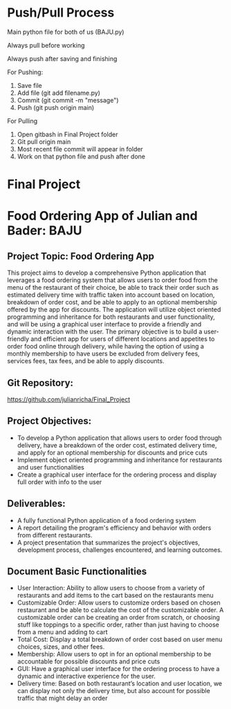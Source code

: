 # Push/Pull Process
Main python file for both of us (BAJU.py)

Always pull before working

Always push after saving and finishing

For Pushing:
1. Save file
2. Add file (git add filename.py)
3. Commit (git commit -m "message")
4. Push (git push origin main)

For Pulling
1. Open gitbash in Final Project folder
2. Git pull origin main
3. Most recent file commit will appear in folder
4. Work on that python file and push after done





# Final Project
# Food Ordering App of Julian and Bader: BAJU

## Project Topic: Food Ordering App 
This project aims to develop a comprehensive Python application that leverages a food ordering system that allows users to order food from the menu of the restaurant of their choice, be able to track their order such as estimated delivery time with traffic taken into account based on location, breakdown of order cost, and be able to apply to an optional membership offered by the app for discounts. The application will utilize object oriented programming and inheritance for both restaurants and user functionality, and will be using a graphical user interface to provide a friendly and dynamic interaction with the user. The primary objective is to build a user-friendly and efficient app for users of different locations and appetites to order food online through delivery, while having the option of using a monthly membership to have users be excluded from delivery fees, services fees, tax fees, and be able to apply discounts. 

## Git Repository: 
https://github.com/julianricha/Final_Project 

## Project Objectives: 
- To develop a Python application that allows users to order food through delivery, have a breakdown of the order cost, estimated delivery time, and apply for an optional membership for discounts and price cuts
- Implement object oriented programming and inheritance for restaurants and user functionalities
- Create a graphical user interface for the ordering process and display full order with info to the user

## Deliverables: 
- A fully functional Python application of a food ordering system 
- A report detailing the program's efficiency and behavior with orders from different restaurants. 
- A project presentation that summarizes the project's objectives, development process,  challenges encountered, and learning outcomes.


## Document Basic Functionalities 
- User Interaction: Ability to allow users to choose from a variety of restaurants and add items to the cart based on the restaurants menu
- Customizable Order: Allow users to customize orders based on chosen restaurant and be able to calculate the cost of the customizable order. A customizable order can be creating an order from scratch, or choosing stuff like toppings to a specific order, rather than just having to choose from a menu and adding to cart
- Total Cost: Display a total breakdown of order cost based on user menu choices, sizes, and other fees.
- Membership: Allow users to opt in for an optional membership to be accountable for possible discounts and price cuts
- GUI: Have a graphical user interface for the ordering process to have a dynamic and interactive experience for the user.
- Delivery time: Based on both restaurant’s location and user location, we can display not only the delivery time, but also account for possible traffic that might delay an order

